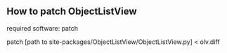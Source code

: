 How to patch ObjectListView
---------------------------

required software:
	patch

patch [path to site-packages/ObjectListView/ObjectListView.py] < olv.diff

